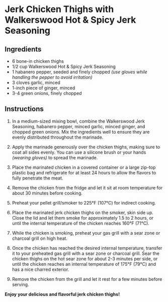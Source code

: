 # Jerk Chicken Thighs with Walkerswood Hot & Spicy Jerk Seasoning

## Ingredients

- 6 bone-in chicken thighs
- 1/2 cup Walkerswood Hot & Spicy Jerk Seasoning
- 1 habanero pepper, seeded and finely chopped _(use gloves while handling the pepper to avoid irritation)_
- 3 cloves garlic, minced
- 1-inch piece of ginger, minced
- 3-4 green onions, finely chopped

## Instructions

1. In a medium-sized mixing bowl, combine the Walkerswood Jerk Seasoning, habanero pepper, minced garlic, minced ginger, and chopped green onions. Mix the ingredients well to ensure they are evenly distributed throughout the marinade.

2. Apply the marinade generously over the chicken thighs, making sure to coat all sides evenly. You can use a silicone brush or your hands _(wearing gloves)_ to spread the marinade.

3. Place the marinated chicken in a covered container or a large zip-top plastic bag and refrigerate for at least 24 hours to allow the flavors to fully penetrate the meat.

4. Remove the chicken from the fridge and let it sit at room temperature for about 30 minutes before cooking.

5. Preheat your pellet grill/smoker to 225°F (107°C) for indirect cooking.

6. Place the marinated jerk chicken thighs on the smoker, skin side up. Close the lid and let them smoke for approximately 1.5 to 2 hours, or until the internal temperature of the chicken reaches 160°F (71°C).

7. While the chicken is smoking, preheat your gas grill with a sear zone or charcoal grill on high heat.

8. Once the chicken has reached the desired internal temperature, transfer it to your preheated gas grill with a sear zone or charcoal grill. Sear the chicken thighs on the hot sear zone for about 2-3 minutes per side, or until the chicken reaches an internal temperature of 175°F (79°C) and has a nice charred exterior.

9. Remove the chicken from the grill and let it rest for a few minutes before serving.

**Enjoy your delicious and flavorful jerk chicken thighs!**
